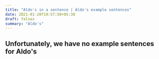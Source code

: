 ```yaml
---
title: "Aldo's in a sentence | Aldo's example sentences"
date: 2021-01-20T19:57:50+05:30
draft: falses
summary: "Aldo's"
---
```

## Unfortunately, we have no example sentences for Aldo's                 
